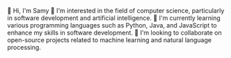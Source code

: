 👋 Hi, I'm Samy
👀 I'm interested in the field of computer science, particularly in software development and artificial intelligence.
🌱 I'm currently learning various programming languages such as Python, Java, and JavaScript to enhance my skills in software development.
💞️ I'm looking to collaborate on open-source projects related to machine learning and natural language processing.
<!---
Samy93000/Samy93000 is a ✨ special ✨ repository because its `README.md` (this file) appears on your GitHub profile.
You can click the Preview link to take a look at your changes.
--->
